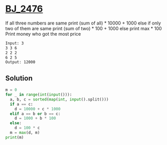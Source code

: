 # [BJ_2476](https://acmicpc.net/problem/2476)

If all three numbers are same print (sum of all) * 10000 + 1000
else if only two of them are same print (sum of two) * 100 + 1000
else print max * 100
Print money who got the most price

```txt
Input: 3
3 3 6
2 2 2
6 2 5
Output: 12000
```

## Solution

```py
m = 0
for _ in range(int(input())):
  a, b, c = sorted(map(int, input().split()))
  if a == c:
    d = 10000 + c * 1000
  elif a == b or b == c:
    d = 1000 + b * 100
  else:
    d = 100 * c
  m = max(d, m)
print(m)
```
